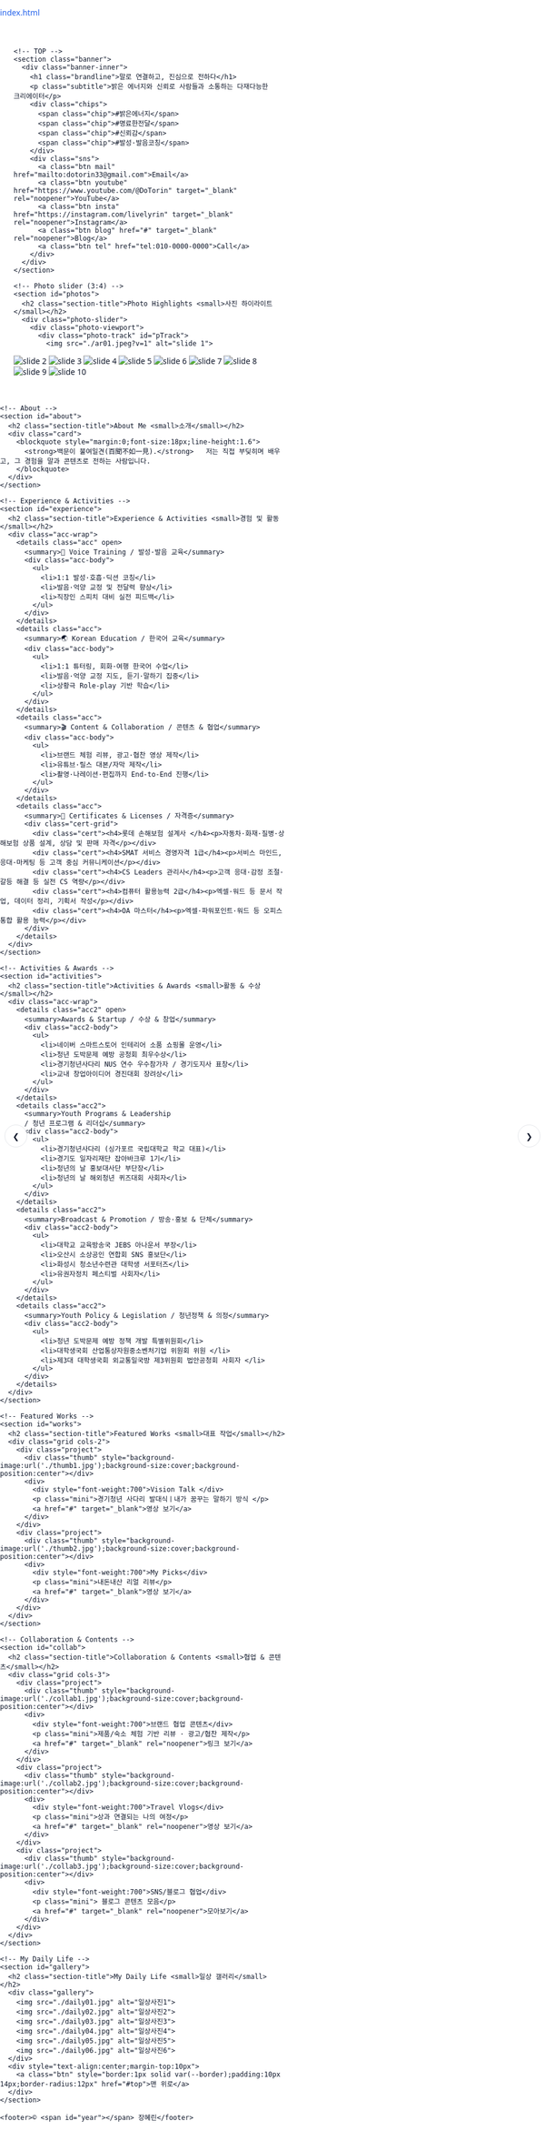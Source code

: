 [index.html](https://github.com/user-attachments/files/22535341/index.html)
<!doctype html>
<html lang="ko">
<head>
  <meta charset="utf-8" />
  <meta name="viewport" content="width=device-width, initial-scale=1" />
  <title>장혜린 | 말로 연결하고, 진심으로 전하다</title>
  <meta name="description" content="밝은 에너지와 진정성으로 마음을 움직이는 커뮤니케이터, 장혜린 포트폴리오" />
  <link rel="preconnect" href="https://fonts.googleapis.com">
  <link rel="preconnect" href="https://fonts.gstatic.com" crossorigin>
  <link href="https://fonts.googleapis.com/css2?family=Pretendard:wght@400;600;700;800&display=swap" rel="stylesheet">
  <style>
    :root{
      --bg:#ffffff; --text:#0f172a; --muted:#64748b; --card:#f8fafc; --border:#e5e7eb;
      --vitamin:#2563eb; --mint:#22c55e; --yt:#ff0033; --ig:#d62976; --blog:#111827; --mail:#2563eb; --tel:#10b981;
      --radius:18px;
    }
    *{box-sizing:border-box}
    html,body{margin:0;padding:0;background:var(--bg);color:var(--text);font-family:'Pretendard',system-ui,-apple-system,Segoe UI,Roboto,Noto Sans KR,sans-serif}
    a{color:var(--vitamin);text-decoration:none}
    a:hover{text-decoration:underline}
    .container{max-width:1080px;margin:0 auto;padding:24px}

    /* ======= TOP (제목 > SNS) ======= */
    .banner{position:relative;border-radius:28px;overflow:hidden;background:linear-gradient(135deg,#eaf7ff 0%, #eaf0ff 35%, #fff 100%);border:1px solid var(--border);}
    .banner-inner{padding:28px 22px;text-align:center}
    .brandline{font-size:40px;line-height:1.15;margin:10px 0 10px;font-weight:800;letter-spacing:-0.3px}
    .subtitle{margin:0;color:var(--muted);font-size:18px}
    .chips{display:flex;flex-wrap:wrap;gap:8px;margin-top:12px;justify-content:center}
    .chip{padding:7px 12px;border-radius:999px;border:1px solid rgba(0,0,0,.06);background:#fff;font-size:12px;color:#334155}

    /* SNS pill style (compact) */
    .sns{display:flex;gap:10px;flex-wrap:wrap;align-items:center;justify-content:center;margin-top:18px}
    .sns .btn{
      display:inline-flex;align-items:center;justify-content:center;
      padding:8px 14px;border-radius:9999px;font-weight:600;font-size:14px;background:#fff;
      transition:.15s ease;border:2px solid currentColor;text-decoration:none;
    }
    .btn.youtube{color:var(--yt)} .btn.youtube:hover{background:rgba(255,0,51,.06)}
    .btn.insta{color:var(--ig)} .btn.insta:hover{background:rgba(214,41,118,.08)}
    .btn.blog{color:var(--blog)} .btn.blog:hover{background:rgba(17,24,39,.06)}
    .btn.mail{color:var(--mail)} .btn.mail:hover{background:rgba(37,99,235,.08)}
    .btn.tel{color:var(--tel)} .btn.tel:hover{background:rgba(16,185,129,.10)}
    @media(max-width:720px){
      .brandline{font-size:28px}
      .subtitle{font-size:15px}
      .sns .btn{font-size:13px;padding:8px 12px}
    }

    /* 공통 섹션 */
    section{margin-top:28px}
    .section-title{font-size:22px;margin:0 0 12px;text-align:center;position:relative}
    .section-title small{display:block;color:var(--muted);font-size:12px;margin-top:6px}
    .section-title:after{content:"";display:block;width:68px;height:4px;background:linear-gradient(90deg,#2563eb,#22c55e);border-radius:999px;margin:10px auto 0}
    .card{background:var(--card);border:1px solid var(--border);border-radius:var(--radius);padding:20px;box-shadow:0 6px 20px rgba(2,6,23,.04)}

    /* ====== Photo slider (3:4) ====== */
    .photo-slider{position:relative}
    .photo-viewport{position:relative;border:1px solid var(--border);border-radius:22px;overflow:hidden;background:#fff;aspect-ratio:3/4}
    .photo-track{display:flex;transition:transform .5s ease}
    .photo-track img{flex:0 0 100%;width:100%;height:100%;object-fit:cover;display:block}
    .photo-dots{display:flex;gap:6px;justify-content:center;margin-top:10px}
    .photo-dot{width:8px;height:8px;border-radius:999px;background:#cbd5e1;opacity:.7}
    .photo-dot.active{opacity:1;background:#2563eb}
    .photo-nav{position:absolute;top:50%;transform:translateY(-50%);background:rgba(255,255,255,.92);border:1px solid var(--border);width:40px;height:40px;border-radius:999px;display:grid;place-items:center;cursor:pointer}
    .photo-nav:hover{background:#fff}
    .photo-prev{left:8px}.photo-next{right:8px}

    /* ====== Experience & Activities (mint gradient, very light) ====== */
    .acc-wrap{padding:0;border-radius:var(--radius);border:1px solid var(--border);overflow:hidden}
    details.acc{border-top:1px solid var(--border);background:linear-gradient(180deg,#ffffff, #f7fef9)}
    details.acc:first-of-type{border-top:none}
    details.acc>summary{list-style:none;cursor:pointer;padding:16px 20px;font-weight:700;display:flex;gap:10px;align-items:center}
    details.acc>summary::-webkit-details-marker{display:none}
    .acc-body{padding:10px 20px 18px 20px;border-top:1px solid var(--border)}
    .acc-body ul{margin:8px 0 0 18px;color:var(--text)}
    .acc-body li{margin:6px 0}

    /* Certificates grid (in Experience) */
    .cert-grid{display:grid;grid-template-columns:repeat(2,minmax(0,1fr));gap:14px;padding:18px}
    .cert{border-radius:12px;padding:14px;border:1px solid var(--border);background:linear-gradient(180deg,#ffffff,#f8fafc)}
    .cert h4{margin:0;font-size:16px;font-weight:700}
    .cert p{margin:4px 0 0;font-size:14px;color:var(--muted)}
    @media(max-width:720px){.cert-grid{grid-template-columns:1fr}}

    /* ====== Activities & Awards (very light gray) ====== */
    details.acc2{border-top:1px solid var(--border);background:linear-gradient(180deg,#ffffff,#f9fbfd)}
    details.acc2:first-of-type{border-top:none}
    details.acc2>summary{list-style:none;cursor:pointer;padding:16px 20px;font-weight:700;display:flex;gap:10px;align-items:center}
    details.acc2>summary::-webkit-details-marker{display:none}
    .acc2-body{padding:10px 20px 18px 20px;border-top:1px solid var(--border)}
    .acc2-body ul{margin:8px 0 0 18px}
    .acc2-body li{margin:6px 0}

    /* ====== Works/Collab/Gallery components ====== */
    .grid{display:grid;gap:16px}
    .grid.cols-2{grid-template-columns:repeat(2,minmax(0,1fr))}
    .grid.cols-3{grid-template-columns:repeat(3,minmax(0,1fr))}
    @media(max-width:900px){.grid.cols-2,.grid.cols-3{grid-template-columns:1fr}}
    .project{border:1px solid var(--border);border-radius:14px;padding:14px;display:flex;gap:12px;align-items:center;background:#fff}
    .thumb{width:80px;height:80px;border:1px solid var(--border);border-radius:12px;background:#f0f0f0}
    .mini{font-size:14px;color:var(--muted);margin:4px 0}
    .gallery{display:grid;grid-template-columns:repeat(auto-fill,minmax(180px,1fr));gap:14px}
    .gallery img{width:100%;aspect-ratio:3/4;object-fit:cover;border-radius:14px;border:1px solid var(--border)}

    footer{margin:48px 0 24px;color:var(--muted);font-size:13px;text-align:center}
    <img src="./paris.png" alt="Paris trip">
<img src="./singapore.png" alt="Singapore trip">
<img src="./hostshow.png" alt="Hosting show">
/* ===== Responsive scale tuning (drop-in patch) ===== */
/* ==== MOBILE-FIRST COMPACT PATCH ==== */

/* ===== Force mobile-friendly scale (drop-in) ===== */

/* ===== Hero (배너) Beauty Pass – mobile 우선 균형 잡기 ===== */

/* 배너 전체 여백/반경 살짝 축소 */
.banner{ border-radius: 22px; }
.banner-inner{
  padding: clamp(14px,4.6vw,18px) clamp(14px,5vw,20px);
}

/* 메인 타이틀: 더 작게, 줄간격 촘촘, 자간 살짝 줄임 */
.brandline{
  font-size: clamp(20px, 5.8vw, 30px); /* 기존보다 한 단계 다운 */
  line-height: 1.12;
  letter-spacing: -0.4px;
  margin: clamp(6px,2vw,10px) 0 clamp(4px,1.8vw,8px);
  font-weight: 800;
}

/* 서브 타이틀: 폭 제한 + 크기 축소 */
.subtitle{
  font-size: clamp(12px, 3.4vw, 14px);
  line-height: 1.5;
  max-width: 28ch;        /* 문장 폭을 줄여 균형 */
  margin: 0 auto;         /* 가운데 정렬 */
}

/* 칩(해시태그) 더 작고 촘촘하게 */
.chips{ gap: 6px; margin-top: 8px; justify-content: center; }
.chip{
  font-size: clamp(10px, 2.8vw, 11px);
  padding: 4px 8px;
  border-radius: 999px;
}

/* SNS 버튼: 높이/글자 축소, 테두리 얇게 */
.sns{ gap: 8px; margin-top: 12px; justify-content: center; }
.sns .btn{
  font-size: clamp(12px, 3.2vw, 13px);
  padding: 8px 12px;      /* 높이 낮추기 */
  border-width: 2px;
  border-radius: 14px;
  box-shadow: 0 4px 12px rgba(2,6,23,.05);
}

/* 섹션 제목도 한 치수 줄이기 */
.section-title{
  font-size: clamp(16px, 4vw, 20px);
  margin: 0 0 8px;
}
.section-title:after{ width: 54px; height: 3px; }

/* 컨테이너 폭 살짝 더 좁게 (데스크탑에서도 과하게 커지지 않도록) */
:root{ --maxw: 900px; }
.container{ max-width: var(--maxw); }

/* 초소형 화면(<=360px)에서 더 콤팩트 */
@media (max-width: 360px){
  .brandline{ font-size: 19px; letter-spacing: -0.2px; }
  .subtitle{ font-size: 12px; }
  .sns .btn{ padding: 7px 10px; }
}


  </style>
  <meta name="viewport" content="width=device-width, initial-scale=1">

</head>
<body>
  <div class="container">

    <!-- TOP -->
    <section class="banner">
      <div class="banner-inner">
        <h1 class="brandline">말로 연결하고, 진심으로 전하다</h1>
        <p class="subtitle">밝은 에너지와 신뢰로 사람들과 소통하는 다재다능한 크리에이터</p>
        <div class="chips">
          <span class="chip">#밝은에너지</span>
          <span class="chip">#명료한전달</span>
          <span class="chip">#신뢰감</span>
          <span class="chip">#발성·발음코칭</span>
        </div>
        <div class="sns">
          <a class="btn mail" href="mailto:dotorin33@gmail.com">Email</a>
          <a class="btn youtube" href="https://www.youtube.com/@DoTorin" target="_blank" rel="noopener">YouTube</a>
          <a class="btn insta" href="https://instagram.com/livelyrin" target="_blank" rel="noopener">Instagram</a>
          <a class="btn blog" href="#" target="_blank" rel="noopener">Blog</a>
          <a class="btn tel" href="tel:010-0000-0000">Call</a>
        </div>
      </div>
    </section>

    <!-- Photo slider (3:4) -->
    <section id="photos">
      <h2 class="section-title">Photo Highlights <small>사진 하이라이트</small></h2>
      <div class="photo-slider">
        <div class="photo-viewport">
          <div class="photo-track" id="pTrack">
            <img src="./ar01.jpeg?v=1" alt="slide 1">
<img src="./ar02.jpeg?v=1" alt="slide 2">
<img src="./ar03.jpeg?v=1" alt="slide 3">
<img src="./ar04.jpeg?v=1" alt="slide 4">
<img src="./ar05.jpeg?v=1" alt="slide 5">
<img src="./ar06.jpeg?v=1" alt="slide 6">
<img src="./ar07.jpeg?v=1" alt="slide 7">
<img src="./ar08.jpeg?v=1" alt="slide 8">
<img src="./ar09.jpeg?v=1" alt="slide 9">
<img src="./ar10.jpeg?v=1" alt="slide 10">
          </div>
          <div class="photo-nav photo-prev" id="pPrev">❮</div>
          <div class="photo-nav photo-next" id="pNext">❯</div>
        </div>
        <div class="photo-dots" id="pDots"></div>
      </div>
    </section>

    <!-- About -->
    <section id="about">
      <h2 class="section-title">About Me <small>소개</small></h2>
      <div class="card">
        <blockquote style="margin:0;font-size:18px;line-height:1.6">
          <strong>백문이 불여일견(百聞不如一見).</strong>   저는 직접 부딪히며 배우고, 그 경험을 말과 콘텐츠로 전하는 사람입니다.
        </blockquote>
      </div>
    </section>

    <!-- Experience & Activities -->
    <section id="experience">
      <h2 class="section-title">Experience & Activities <small>경험 및 활동</small></h2>
      <div class="acc-wrap">
        <details class="acc" open>
          <summary>🎤 Voice Training / 발성·발음 교육</summary>
          <div class="acc-body">
            <ul>
              <li>1:1 발성·호흡·딕션 코칭</li>
              <li>발음·억양 교정 및 전달력 향상</li>
              <li>직장인 스피치 대비 실전 피드백</li>
            </ul>
          </div>
        </details>
        <details class="acc">
          <summary>🌏 Korean Education / 한국어 교육</summary>
          <div class="acc-body">
            <ul>
              <li>1:1 튜터링, 회화·여행 한국어 수업</li>
              <li>발음·억양 교정 지도, 듣기·말하기 집중</li>
              <li>상황극 Role-play 기반 학습</li>
            </ul>
          </div>
        </details>
        <details class="acc">
          <summary>🎬 Content & Collaboration / 콘텐츠 & 협업</summary>
          <div class="acc-body">
            <ul>
              <li>브랜드 체험 리뷰, 광고·협찬 영상 제작</li>
              <li>유튜브·릴스 대본/자막 제작</li>
              <li>촬영·나레이션·편집까지 End-to-End 진행</li>
            </ul>
          </div>
        </details>
        <details class="acc">
          <summary>📜 Certificates & Licenses / 자격증</summary>
          <div class="cert-grid">
            <div class="cert"><h4>롯데 손해보험 설계사 </h4><p>자동차·화재·질병·상해보험 상품 설계, 상담 및 판매 자격</p></div>
            <div class="cert"><h4>SMAT 서비스 경영자격 1급</h4><p>서비스 마인드, 응대·마케팅 등 고객 중심 커뮤니케이션</p></div>
            <div class="cert"><h4>CS Leaders 관리사</h4><p>고객 응대·감정 조절·갈등 해결 등 실전 CS 역량</p></div>
            <div class="cert"><h4>컴퓨터 활용능력 2급</h4><p>엑셀·워드 등 문서 작업, 데이터 정리, 기획서 작성</p></div>
            <div class="cert"><h4>OA 마스터</h4><p>엑셀·파워포인트·워드 등 오피스 통합 활용 능력</p></div>
          </div>
        </details>
      </div>
    </section>

    <!-- Activities & Awards -->
    <section id="activities">
      <h2 class="section-title">Activities & Awards <small>활동 & 수상</small></h2>
      <div class="acc-wrap">
        <details class="acc2" open>
          <summary>Awards & Startup / 수상 & 창업</summary>
          <div class="acc2-body">
            <ul>
              <li>네이버 스마트스토어 인테리어 소품 쇼핑몰 운영</li>
              <li>청년 도박문제 예방 공청회 최우수상</li>
              <li>경기청년사다리 NUS 연수 우수참가자 / 경기도지사 표창</li>
              <li>교내 창업아이디어 경진대회 장려상</li>
            </ul>
          </div>
        </details>
        <details class="acc2">
          <summary>Youth Programs & Leadership 
          / 청년 프로그램 & 리더십</summary>
          <div class="acc2-body">
            <ul>
              <li>경기청년사다리 (싱가포르 국립대학교 학교 대표)</li>
              <li>경기도 일자리재단 잡아바크루 1기</li>
              <li>청년의 날 홍보대사단 부단장</li>
              <li>청년의 날 해외청년 퀴즈대회 사회자</li>
            </ul>
          </div>
        </details>
        <details class="acc2">
          <summary>Broadcast & Promotion / 방송·홍보 & 단체</summary>
          <div class="acc2-body">
            <ul>
              <li>대학교 교육방송국 JEBS 아나운서 부장</li>
              <li>오산시 소상공인 연합회 SNS 홍보단</li>
              <li>화성시 청소년수련관 대학생 서포터즈</li>
              <li>유권자정치 페스티벌 사회자</li>
            </ul>
          </div>
        </details>
        <details class="acc2">
          <summary>Youth Policy & Legislation / 청년정책 & 의정</summary>
          <div class="acc2-body">
            <ul>
              <li>청년 도박문제 예방 정책 개발 특별위원회</li>
              <li>대학생국회 산업통상자원중소벤처기업 위원회 위원 </li>
              <li>제3대 대학생국회 외교통일국방 제3위원회 법안공청회 사회자 </li>
            </ul>
          </div>
        </details>
      </div>
    </section>

    <!-- Featured Works -->
    <section id="works">
      <h2 class="section-title">Featured Works <small>대표 작업</small></h2>
      <div class="grid cols-2">
        <div class="project">
          <div class="thumb" style="background-image:url('./thumb1.jpg');background-size:cover;background-position:center"></div>
          <div>
            <div style="font-weight:700">Vision Talk </div>
            <p class="mini">경기청년 사다리 발대식ㅣ내가 꿈꾸는 말하기 방식 </p>
            <a href="#" target="_blank">영상 보기</a>
          </div>
        </div>
        <div class="project">
          <div class="thumb" style="background-image:url('./thumb2.jpg');background-size:cover;background-position:center"></div>
          <div>
            <div style="font-weight:700">My Picks</div>
            <p class="mini">내돈내산 리얼 리뷰</p>
            <a href="#" target="_blank">영상 보기</a>
          </div>
        </div>
      </div>
    </section>

    <!-- Collaboration & Contents -->
    <section id="collab">
      <h2 class="section-title">Collaboration & Contents <small>협업 & 콘텐츠</small></h2>
      <div class="grid cols-3">
        <div class="project">
          <div class="thumb" style="background-image:url('./collab1.jpg');background-size:cover;background-position:center"></div>
          <div>
            <div style="font-weight:700">브랜드 협업 콘텐츠</div>
            <p class="mini">제품/숙소 체험 기반 리뷰 · 광고/협찬 제작</p>
            <a href="#" target="_blank" rel="noopener">링크 보기</a>
          </div>
        </div>
        <div class="project">
          <div class="thumb" style="background-image:url('./collab2.jpg');background-size:cover;background-position:center"></div>
          <div>
            <div style="font-weight:700">Travel Vlogs</div>
            <p class="mini">상과 연결되는 나의 여정</p>
            <a href="#" target="_blank" rel="noopener">영상 보기</a>
          </div>
        </div>
        <div class="project">
          <div class="thumb" style="background-image:url('./collab3.jpg');background-size:cover;background-position:center"></div>
          <div>
            <div style="font-weight:700">SNS/블로그 협업</div>
            <p class="mini"> 블로그 콘텐츠 모음</p>
            <a href="#" target="_blank" rel="noopener">모아보기</a>
          </div>
        </div>
      </div>
    </section>

    <!-- My Daily Life -->
    <section id="gallery">
      <h2 class="section-title">My Daily Life <small>일상 갤러리</small></h2>
      <div class="gallery">
        <img src="./daily01.jpg" alt="일상사진1">
        <img src="./daily02.jpg" alt="일상사진2">
        <img src="./daily03.jpg" alt="일상사진3">
        <img src="./daily04.jpg" alt="일상사진4">
        <img src="./daily05.jpg" alt="일상사진5">
        <img src="./daily06.jpg" alt="일상사진6">
      </div>
      <div style="text-align:center;margin-top:10px">
        <a class="btn" style="border:1px solid var(--border);padding:10px 14px;border-radius:12px" href="#top">맨 위로</a>
      </div>
    </section>

    <footer>© <span id="year"></span> 장혜린</footer>
  </div>

  <script>
    // Year
    document.getElementById('year').textContent=new Date().getFullYear();

    // Photo slider (3:4, 3.5s autoplay)
    const pTrack=document.getElementById('pTrack');
    const pPrev=document.getElementById('pPrev');
    const pNext=document.getElementById('pNext');
    const pDots=document.getElementById('pDots');
    const pSlides=[...pTrack.children];
    let pi=0, pn=pSlides.length;
    function pGo(idx){
      pi=(idx+pn)%pn;
      pTrack.style.transform=`translateX(-${pi*100}%)`;
      pUpdateDots();
    }
    function pUpdateDots(){
      pDots.innerHTML='';
      for(let k=0;k<pn;k++){
        const d=document.createElement('div');
        d.className='photo-dot'+(k===pi?' active':'');
        d.onclick=()=>pGo(k);
        pDots.appendChild(d);
      }
    }
    pPrev?.addEventListener('click',()=>pGo(pi-1));
    pNext?.addEventListener('click',()=>pGo(pi+1));
    pUpdateDots();
    let pTimer=setInterval(()=>pGo(pi+1), 3500);
    pTrack.addEventListener('pointerdown', ()=>clearInterval(pTimer));
  </script>
</body>
</html>
